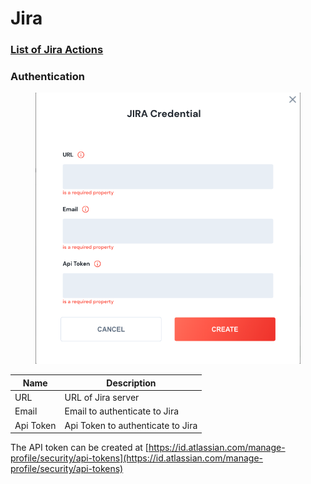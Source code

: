 # Jira

### [List of Jira Actions](action\_jira/)

### Authentication

<figure><img src="../../../.gitbook/assets/Screen Shot 2023-03-29 at 12.42.29 PM.png" alt=""><figcaption></figcaption></figure>

| Name      | Description                       |
| --------- | --------------------------------- |
| URL       | URL of Jira server                |
| Email     | Email to authenticate to Jira     |
| Api Token | Api Token to authenticate to Jira |

The API token can be created at [https://id.atlassian.com/manage-profile/security/api-tokens](https://id.atlassian.com/manage-profile/security/api-tokens)
